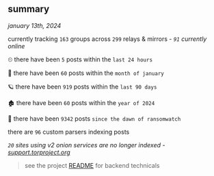 
## summary
_january 13th, 2024_

currently tracking `163` groups across `299` relays & mirrors - _`91` currently online_

⏲ there have been `5` posts within the `last 24 hours`

🦈 there have been `60` posts within the `month of january`

🪐 there have been `919` posts within the `last 90 days`

🏚 there have been `60` posts within the `year of 2024`

🦕 there have been `9342` posts `since the dawn of ransomwatch`

there are `96` custom parsers indexing posts

_`20` sites using v2 onion services are no longer indexed - [support.torproject.org](https://support.torproject.org/onionservices/v2-deprecation/)_

> see the project [README](https://github.com/joshhighet/ransomwatch#ransomwatch--) for backend technicals

